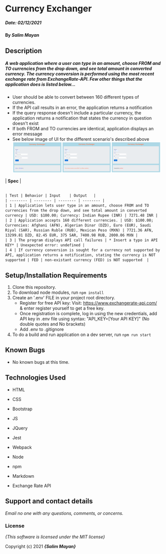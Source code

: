 
# Currency Exchanger

##### Date: **02/12/2021**

#### By **_Salim Mayan_**

## Description

##### A web application where a user can type in an amount, choose FROM and TO currencies from the drop down, and see total amount in converted currency. The currency conversion is performed using the most recent exchange rate from ExchangeRate-API. Few other things that the application does is listed below...

- User should be able to convert between 160 different types of currencies.
- If the API call results in an error, the application returns a notification
- If the query response doesn't include a particular currency, the application returns a notification that states the currency in question doesn't exist
- If both FROM and TO currencies are identical, application displays an error message
- See below image of UI for the different scenario's described above
![Image of UI for 3 different scenario's](./src/assets/images/PrintScreenShot.png)

| **Spec** |

```

| Test | Behavior | Input    | Output   |
| -------- | -------- | -------- | -------- |
| 1 | Application lets user type in an amount, choose FROM and TO currencies from the drop down, and see total amount in converted currency | USD: $100.00; Currency: Indian Rupee (INR) | 7271.48 INR |
| 2 | Application accepts 160 different currencies. | USD: $100.00; Currencies: Afghani (AFN), Algerian Dinar (DZD), Euro (EUR), Saudi Riyal (SAR), Russian Ruble (RUB), Mexican Peso (MXN) | 7721.36 AFN, 13299.81 DZD, 82.45 EUR, 375 SAR, 7400.98 RUB, 2000.06 MXN |
| 3 | The program displays API call failures | * Insert a typo in API KEY* | Unexpected error: undefined |
| 4 | If currency conversion is sought for a currency not supported by API, application returns a notification, stating the currency is NOT supported | FED | non-existant currency (FED) is NOT supported  |

```
## Setup/Installation Requirements

1. Clone this repository.
2. To download node modules, run `npm install`
3. Create an '.env' FILE in your project root directory.
    * Register for free API key: Visit: https://www.exchangerate-api.com/  & enter register yourself to get a free key.
    * Once registration is complete, log in using the new credentials, add API key in .env file using syntax: "API_KEY=[Your API KEY]" (No double quotes and No brackets)
    * Add .env to .gitignore
4. To do a build and run application on a dev server, run 	`npm run start`

## Known Bugs


* No known bugs at this time.

## Technologies Used

* HTML

* CSS

* Bootstrap

* JS

* JQuery

* Jest

* Webpack

* Node

* npm

* Markdown

* Exchange Rate API


## Support and contact details


_Email no one with any questions, comments, or concerns._


### License


*{This software is licensed under the MIT license}*


Copyright (c) 2021 **_{Salim Mayan}_**